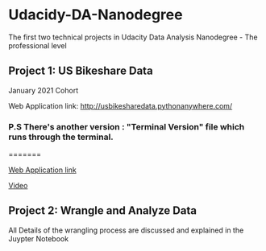 # Udacidy-DA-Nanodegree
The first two technical projects in Udacity Data Analysis Nanodegree - The professional level

## Project 1: US Bikeshare Data

January 2021 Cohort

Web Application link: http://usbikesharedata.pythonanywhere.com/

### P.S There's another version : "Terminal Version" file which runs through the terminal.
=======

[Web Application link](http://usbikesharedata.pythonanywhere.com/)

[Video](https://www.youtube.com/watch?v=FxI24sJoJsU)

## Project 2: Wrangle and Analyze Data

All Details of the wrangling process are discussed and explained in the Juypter Notebook
